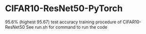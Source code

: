 # CIFAR10-ResNet50-PyTorch
95.6% (highest 95.67) test accuracy training procedure of CIFAR10-ResNet50
See run.sh for command to run the code
